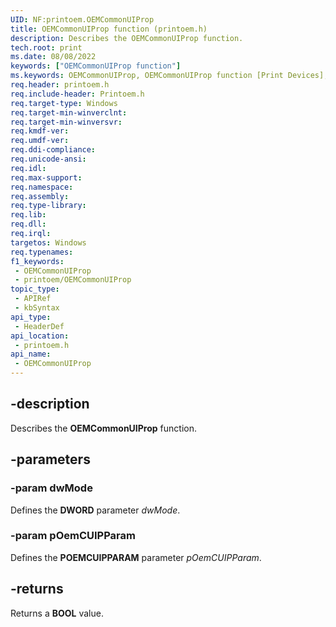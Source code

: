 ```yaml
---
UID: NF:printoem.OEMCommonUIProp
title: OEMCommonUIProp function (printoem.h)
description: Describes the OEMCommonUIProp function.
tech.root: print
ms.date: 08/08/2022
keywords: ["OEMCommonUIProp function"]
ms.keywords: OEMCommonUIProp, OEMCommonUIProp function [Print Devices], print.oemcommonuiprop, print_obsoletefunctions_ef86ce33-1102-4045-b3ad-bba26bafd3de.xml, printoem/OEMCommonUIProp
req.header: printoem.h
req.include-header: Printoem.h
req.target-type: Windows
req.target-min-winverclnt: 
req.target-min-winversvr: 
req.kmdf-ver: 
req.umdf-ver: 
req.ddi-compliance: 
req.unicode-ansi: 
req.idl: 
req.max-support: 
req.namespace: 
req.assembly: 
req.type-library: 
req.lib: 
req.dll: 
req.irql: 
targetos: Windows
req.typenames: 
f1_keywords:
 - OEMCommonUIProp
 - printoem/OEMCommonUIProp
topic_type:
 - APIRef
 - kbSyntax
api_type:
 - HeaderDef
api_location:
 - printoem.h
api_name:
 - OEMCommonUIProp
---
```


## -description

Describes the **OEMCommonUIProp** function.

## -parameters

### -param dwMode

Defines the **DWORD** parameter *dwMode*.

### -param pOemCUIPParam

Defines the **POEMCUIPPARAM** parameter *pOemCUIPParam*.

## -returns

Returns a **BOOL** value.
